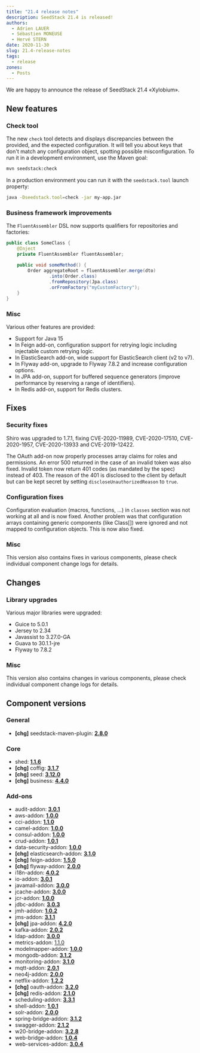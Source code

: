 ```yaml
---
title: "21.4 release notes"
description: SeedStack 21.4 is released!
authors: 
  - Adrien LAUER
  - Sébastien MONEUSE
  - Hervé STERN
date: 2020-11-30
slug: 21.4-release-notes 
tags:
  - release 
zones:
  - Posts
---
```


We are happy to announce the release of SeedStack 21.4 «Xylobium».<!--more-->

## New features

### Check tool

The new `check` tool detects and displays discrepancies between the provided, and the expected configuration. It will
tell you about keys that don't match any configuration object, spotting possible misconfiguration. To run it in a
development environment, use the Maven goal:

```bash
mvn seedstack:check
```

In a production environment you can run it with the `seedstack.tool` launch property:

```bash
java -Dseedstack.tool=check -jar my-app.jar
```

### Business framework improvements

The `FluentAssembler` DSL now supports qualifiers for repositories and factories:

```java
public class SomeClass {
    @Inject
    private FluentAssembler fluentAssembler;
    
    public void someMethod() {
        Order aggregateRoot = fluentAssembler.merge(dto)
                .into(Order.class)
                .fromRepository(Jpa.class)
                .orFromFactory("myCustomFactory");
    }
}
```

### Misc

Various other features are provided:

* Support for Java 15
* In Feign add-on, configuration support for retrying logic including injectable custom retrying logic.
* In ElasticSearch add-on, wide support for ElasticSearch client (v2 to v7).
* In Flyway add-on, upgrade to Flyway 7.8.2 and increase configuration options.
* In JPA add-on, support for buffered sequence generators (improve performance by reserving a range of identifiers).
* In Redis add-on, support for Redis clusters.

## Fixes

### Security fixes

Shiro was upgraded to 1.7.1, fixing CVE-2020-11989, CVE-2020-17510, CVE-2020-1957, CVE-2020-13933 and CVE-2019-12422.

The OAuth add-on now properly processes array claims for roles and permissions. An error 500 returned in the case
of an invalid token was also fixed. Invalid token now return 401 codes (as mandated by the spec) instead of 403. The
reason of the 401 is disclosed to the client by default but can be kept secret by setting `discloseUnauthorizedReason`
to `true`.

### Configuration fixes

Configuration evaluation (macros, functions, ...) in `classes` section was not working at all and is now fixed. 
Another problem was that configuration arrays containing generic components (like Class[]) were ignored and not
mapped to configuration objects. This is now also fixed.

### Misc

This version also contains fixes in various components, please check individual component change logs for details.

## Changes

### Library upgrades

Various major libraries were upgraded:

* Guice to 5.0.1
* Jersey to 2.34
* Javassist to 3.27.0-GA
* Guava to 30.1.1-jre
* Flyway to 7.8.2

### Misc

This version also contains changes in various components, please check individual component change logs for details.

## Component versions

### General

* **[chg]** seedstack-maven-plugin: **[2.8.0](https://github.com/seedstack/seedstack-maven-plugin/releases/tag/v2.8.0)**

### Core

* shed: **[1.1.6](https://github.com/seedstack/shed/releases/tag/v1.1.6)**
* **[chg]** coffig: **[3.1.7](https://github.com/seedstack/coffig/releases/tag/v3.1.7)**
* **[chg]** seed: **[3.12.0](https://github.com/seedstack/seed/releases/tag/v3.12.0)**
* **[chg]** business: **[4.4.0](https://github.com/seedstack/business/releases/tag/v4.4.0)**

### Add-ons

* audit-addon: **[3.0.1](https://github.com/seedstack/audit-addon/releases/tag/v3.0.1)**
* aws-addon: **[1.0.0](https://github.com/seedstack/aws-addon/releases/tag/v1.0.0)**
* cci-addon: **[1.1.0](https://github.com/seedstack/cci-addon/releases/tag/v1.1.0)**
* camel-addon: **[1.0.0](https://github.com/seedstack/camel-addon/releases/tag/v1.0.0)**
* consul-addon: **[1.0.0](https://github.com/seedstack/consul-addon/releases/tag/v1.0.0)**
* crud-addon: **[1.0.1](https://github.com/seedstack/crud-addon/releases/tag/v1.0.1)**
* data-security-addon: **[1.0.0](https://github.com/seedstack/data-security-addon/releases/tag/v1.0.0)**
* **[chg]** elasticsearch-addon: **[3.1.0](https://github.com/seedstack/elasticsearch-addon/releases/tag/v3.1.0)**
* **[chg]** feign-addon: **[1.5.0](https://github.com/seedstack/feign-addon/releases/tag/v1.5.0)**
* **[chg]** flyway-addon: **[2.0.0](https://github.com/seedstack/flyway-addon/releases/tag/v2.0.0)**
* i18n-addon: **[4.0.2](https://github.com/seedstack/i18n-addon/releases/tag/v4.0.2)**
* io-addon: **[3.0.1](https://github.com/seedstack/io-addon/releases/tag/v3.0.1)**
* javamail-addon: **[3.0.0](https://github.com/seedstack/javamail-addon/releases/tag/v3.0.0)**
* jcache-addon: **[3.0.0](https://github.com/seedstack/jcache-addon/releases/tag/v3.0.0)**
* jcr-addon: **[1.0.0](https://github.com/seedstack/jcr-addon/releases/tag/v1.0.0)**
* jdbc-addon: **[3.0.3](https://github.com/seedstack/jdbc-addon/releases/tag/v3.0.3)**
* jmh-addon: **[1.0.2](https://github.com/seedstack/jmh-addon/releases/tag/v1.0.2)**
* jms-addon: **[3.1.1](https://github.com/seedstack/jms-addon/releases/tag/v3.1.1)**
* **[chg]** jpa-addon: **[4.2.0](https://github.com/seedstack/jpa-addon/releases/tag/v4.2.0)**
* kafka-addon: **[2.0.2](https://github.com/seedstack/kafka-addon/releases/tag/v2.0.2)**
* ldap-addon: **[3.0.0](https://github.com/seedstack/ldap-addon/releases/tag/v3.0.0)**
* metrics-addon: [1.1.0](https://github.com/seedstack/metrics-addon/releases/tag/v1.1.0)
* modelmapper-addon: **[1.0.0](https://github.com/seedstack/modelmapper-addon/releases/tag/v1.0.0)**
* mongodb-addon: **[3.1.2](https://github.com/seedstack/mongodb-addon/releases/tag/v3.1.2)**
* monitoring-addon: **[3.1.0](https://github.com/seedstack/monitoring-addon/releases/tag/v3.1.0)**
* mqtt-addon: **[2.0.1](https://github.com/seedstack/mqtt-addon/releases/tag/v2.0.1)**
* neo4j-addon: **[2.0.0](https://github.com/seedstack/neo4j-addon/releases/tag/v2.0.0)**
* netflix-addon: **[1.2.2](https://github.com/seedstack/netflix-addon/releases/tag/v1.2.2)**
* **[chg]** oauth-addon: **[3.2.0](https://github.com/seedstack/oauth-addon/releases/tag/v3.2.0)**
* **[chg]** redis-addon: **[2.1.0](https://github.com/seedstack/redis-addon/releases/tag/v2.1.0)**
* scheduling-addon: **[3.3.1](https://github.com/seedstack/scheduling-addon/releases/tag/v3.3.1)**
* shell-addon: **[1.0.1](https://github.com/seedstack/shell-addon/releases/tag/v1.0.1)**
* solr-addon: **[2.0.0](https://github.com/seedstack/solr-addon/releases/tag/v2.0.0)**
* spring-bridge-addon: **[3.1.2](https://github.com/seedstack/spring-bridge-addon/releases/tag/v3.1.2)**
* swagger-addon: **[2.1.2](https://github.com/seedstack/swagger-addon/releases/tag/v2.1.2)**
* w20-bridge-addon: **[3.2.8](https://github.com/seedstack/w20-bridge-addon/releases/tag/v3.2.8)**
* web-bridge-addon: **[1.0.4](https://github.com/seedstack/web-bridge-addon/releases/tag/v1.0.4)**
* web-services-addon: **[3.0.4](https://github.com/seedstack/web-services-addon/releases/tag/v3.0.4)**
